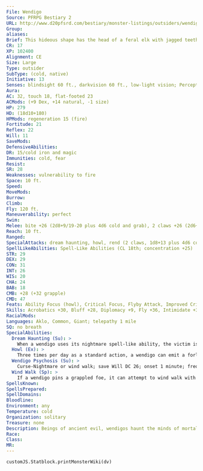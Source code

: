 ```yaml
---
File: Wendigo
Source: PFRPG Bestiary 2
URL: http://www.d20pfsrd.com/bestiary/monster-listings/outsiders/wendigo
Group: 
aliases: 
Brief: This hideous shape has the head of a feral elk with jagged teeth and sharp antlers. Its humanoid legs end in blackened, burnt stumps.
CR: 17
XP: 102400
Alignment: CE
Size: Large
Type: outsider
SubType: (cold, native)
Initiative: 13
Senses: blindsight 60 ft., darkvision 60 ft., low-light vision; Perception +26
Aura: 
AC: 32, touch 18, flat-footed 23
ACMods: (+9 Dex, +14 natural, -1 size)
HP: 279
HD: (18d10+180)
HPMods: regeneration 15 (fire)
Fortitude: 21
Reflex: 22
Will: 11
SaveMods: 
DefensiveAbilities: 
DR: 15/cold iron and magic
Immunities: cold, fear
Resist: 
SR: 28
Weaknesses: vulnerability to fire
Space: 10 ft.
Speed: 
MoveMods: 
Burrow: 
Climb: 
Fly: 120 ft.
Maneuverability: perfect
Swim: 
Melee: bite +26 (2d8+9/19-20 plus 4d6 cold and grab), 2 claws +26 (2d6+9/19-20 plus 4d6 cold)
Reach: 10 ft.
Ranged: 
SpecialAttacks: dream haunting, howl, rend (2 claws, 1d8+13 plus 4d6 cold plus 1d4 Cha damage), wendigo psychosis
SpellLikeAbilities: Spell-Like Abilities (CL 18th; concentration +25)   At Will-wind walk (DC 23; see below)   1/day-control weather (as druid), nightmare (DC 22)
STR: 29
DEX: 29
CON: 31
INT: 26
WIS: 20
CHA: 24
BAB: 18
CMB: +28 (+32 grapple)
CMD: 47
Feats: Ability Focus (howl), Critical Focus, Flyby Attack, Improved Critical (bite), Improved Critical (claws), Improved Initiative, Lightning Reflexes, Persuasive, Tiring Critical
Skills: Acrobatics +30, Bluff +28, Diplomacy +9, Fly +36, Intimidate +32, Knowledge (arcana) +26, Knowledge (geography) +26, Knowledge (nature) +26, Knowledge (religion) +26, Knowledge (planes) +29, Perception +26, Sense Motive +26, Spellcraft +29, Stealth +26, Survival +26
RacialMods: 
Languages: Aklo, Common, Giant; telepathy 1 mile
SQ: no breath
SpecialAbilities:
  Dream Haunting (Su): >
    When a wendigo uses its nightmare spell-like ability, the victim is also exposed to wendigo psychosis.
  Howl (Ex): >
    Three times per day as a standard action, a wendigo can emit a forlorn howl that can be heard up to a mile away. Any who hear the howl must make a DC 28 Will save to avoid becoming shaken for an hour. Creatures within 120 feet become panicked for 1d4+4 rounds, and those within 30 feet cower with fear for 1d4 rounds. This is a mind-affecting fear effect. The save DC is Charisma-based.
  Wendigo Psychosis (Su): >
    Curse-Nightmare or wind walk; save Will DC 26; onset 1 minute; frequency 1/day; effect 1d4 Wis drain (minimum Wis 1); cure 3 consecutive saves. When a victim's Wisdom reaches 1, he seeks an individual of his race to kill and devour. After completing this act, the afflicted individual takes off at a run, and in 1d4 rounds sprints up into the sky at such a speed that his feet burn away into jagged stumps. The transformation into a wendigo takes 2d6 minutes as the victim wind walks across the sky. Once the transformation is complete, the victim is effectively dead, replaced by a new wendigo. True resurrection, miracle, or wish can restore such a victim to life, yet doing so does not harm the new wendigo. The save is Charisma-based.
  Wind Walk (Sp): >
    If a wendigo pins a grappled foe, it can attempt to wind walk with the target by using its spell-like ability-it automatically succeeds on all concentration checks made to use wind walk. If the victim fails to resist the spell, the wendigo hurtles into the sky with him. Each round, a victim can make a new DC 23 Will save to turn solid again, but at this point he falls if he cannot fly. Eventually, the wendigo strands the victim in some rural area, usually miles from where it began. A creature that wind walks with a wendigo is exposed to wendigo psychosis. The save DC is Charisma-based.
SpellsKnown: 
SpellsPrepared: 
SpellDomains: 
Bloodline: 
Environment: any
Temperature: cold
Organization: solitary
Treasure: none
Description: Beings of ancient evil, wendigos haunt the minds of mortals, driving them to desperation and, ultimately, cannibalistic madness. They enjoy whittling down prey before they strike, trailing victims for days, even weeks, while plaguing their journeys with nightmares and foul weather.  Tribal humanoids sometimes worship wendigos as gods, bringing them live sacrifices or attempting to appease the creatures by engaging in ritual cannibalism. They mark a wendigo's territory with fetishes and dress in the furs and hides of whatever animal it most closely resembles. Wendigos take little interest in the practices of their worshipers, and view them only as an ample supply of victims.
Race: 
Class: 
MR: 
---
```

```dataviewjs
customJS.Statblock.printMonsterWiki(dv)
```
